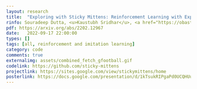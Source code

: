```yaml
---
layout: research
title:  "Exploring with Sticky Mittens: Reinforcement Learning with Expert Interventions via Option Templates."
rinfo: Souradeep Dutta, <u>Kaustubh Sridhar</u>, <a href="https://obastani.github.io/">Osbert Bastani</a>, <a href="https://statistics.wharton.upenn.edu/profile/dobriban/">Edgar Dobriban</a>, <a href="https://www.seas.upenn.edu/~weimerj/research.html">James Weimer</a>, <a href="https://www.cis.upenn.edu/~lee/home/index.shtml">Insup Lee</a>, Julia Parish-Morris. <ul>➥ Conference on Robot Learning (CoRL) 2022.</ul>
pdf: https://arxiv.org/abs/2202.12967
date:   2022-09-17 22:00:00
types: []
tags: [all, reinforcement and imitation learning]
category: code
comments: true
externalimg: assets/combined_fetch_gfootball.gif
codelink: https://github.com/sticky-mittens
projectlink: https://sites.google.com/view/stickymittens/home
posterlink: https://docs.google.com/presentation/d/1kTsukRIPgaPd0UCQHUuOP_8D0l95Frof/edit?usp=sharing&ouid=116779056433539742394&rtpof=true&sd=true
---
```

